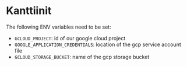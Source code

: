 # Kanttiinit

The following ENV variables need to be set:  
* `GCLOUD_PROJECT`: id of our google cloud project  
* `GOOGLE_APPLICATION_CREDENTIALS`: location of the gcp service account file  
* `GCLOUD_STORAGE_BUCKET`: name of the gcp storage bucket  
